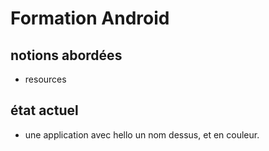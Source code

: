 # Formation Android

## notions abordées
- resources

## état actuel
- une application avec hello un nom dessus, et en couleur.